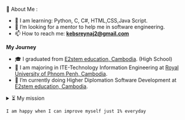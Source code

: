  💫 About Me :
- 🌱 I am learning: Python, C, C#, HTML,CSS,Java Script.
- 👯 I’m looking for a mentor to help me in software engineering.
- 📫 How to reach me: **kebsreynaj2@gmail.com**

**My Journey**
- 🎓 I graduated from [E2stem education, Cambodia](https://e2stem.org.kh/). (High School) 
- 🔭 I am majoring in ITE-Technology Information Engineering at [Royal University of Phnom Penh, Cambodia](http://www.rupp.edu.kh/). 
- 🔭 I’m currently doing Higher Diplomation Software Development at [E2stem education, Cambodia](https://e2stem.org.kh/).

<details>
  <summary>⏳ My mission</summary>
  <br/>

<!--START_SECTION:activity-->
	💪 It should be one of our mission to improve everyday for the better
<!--END_SECTION:activity-->
</details>

	I am happy when I can improve myself just 1% everyday
